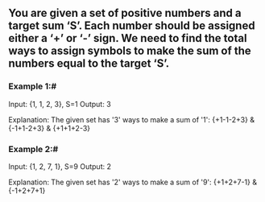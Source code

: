 ## You are given a set of positive numbers and a target sum ‘S’. Each number should be assigned either a ‘+’ or ‘-’ sign. We need to find the total ways to assign symbols to make the sum of the numbers equal to the target ‘S’.

### Example 1:#
Input: {1, 1, 2, 3}, S=1
Output: 3

Explanation: The given set has '3' ways to make a sum of '1': {+1-1-2+3} & {-1+1-2+3} & {+1+1+2-3}

### Example 2:#
Input: {1, 2, 7, 1}, S=9
Output: 2

Explanation: The given set has '2' ways to make a sum of '9': {+1+2+7-1} & {-1+2+7+1}
